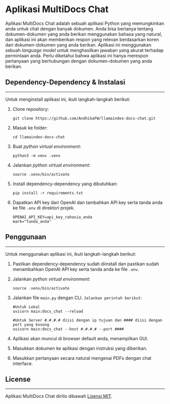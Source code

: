 # Aplikasi MultiDocs Chat

Aplikasi MultiDocs Chat adalah sebuah aplikasi Python yang memungkinkan anda untuk chat dengan banyak dokumen. Anda bisa bertanya tentang dokumen-dokumen yang anda berikan menggunakan bahasa yang natural, dan aplikasi ini akan memberikan respon yang relevan berdasarkan koren dari dokumen-dokumen yang anda berikan. Aplikasi ini menggunakan sebuah _language model_ untuk menghasilkan jawaban yang akurat terhadap permintaan anda.
Perlu diketahui bahwa aplikasi ini hanya merespon pertanyaan yang berhubungan dengan dokumen-dokumen yang anda berikan.

## Dependency-Dependency & Instalasi
----------------------------
Untuk menginstall aplikasi ini, ikuti langkah-langkah berikut:

1. Clone repository:
   ```
   git clone https://github.com/AndhikaFW/llamaindex-docs-chat.git
   ```
2. Masuk ke folder:
   ```
   cd llamaindex-docs-chat
   ```

4. Buat _python virtual environment_:
   ```
   python3 -m venv .venv
   ```
5. Jalankan _python virtual environment_:
   ```
   source .venv/bin/activate  
   ```

3. Install dependency-dependency yang dibutuhkan:
   ```
   pip install -r requirements.txt
   ```

4. Dapatkan API key dari OpenAI dan tambahkan API key serta tanda anda ke file `.env` di direktori projek.
   ```commandline
   OPENAI_API_KEY=api_key_rahasia_anda
   mark="tanda_anda"
   ```

## Penggunaan
-----
Untuk menggunakan aplikasi ini, ikuti langkah-langkah berikut:

1. Pastikan dependency-dependency sudah diinstall dan pastikan sudah menambahkan OpenAI API key serta tanda anda ke file `.env`.

2. Jalankan _python virtual environment_:
   ```
   source .venv/bin/activate  
   ```

3. Jalankan file `main.py` dengan CLI. `Jalankan perintah berikut`:
   ```
   #Untuk Lokal
   uvicorn main:docs_chat --reload

   #Untuk Server #.#.#.# diisi dengan ip tujuan dan #### diisi dengan port yang kosong
   uvicorn main:docs_chat --host #.#.#.# --port ####
   ```

4. Aplikasi akan muncul di browser default anda, menampilkan GUI.

5. Masukkan dokumen ke aplikasi dengan instruksi yang diberikan.

6. Masukkan pertanyaan secara natural mengenai PDFs dengan chat interface.



## License
-------
 Aplikasi MultiDocs Chat dirilis dibawah [Lisensi MIT](https://opensource.org/licenses/MIT).


